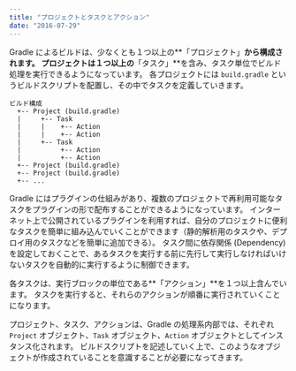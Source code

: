 ```yaml
---
title: "プロジェクトとタスクとアクション"
date: "2016-07-29"
---
```


Gradle によるビルドは、少なくとも１つ以上の**「プロジェクト」**から構成されます。
プロジェクトは１つ以上の**「タスク」**を含み、タスク単位でビルド処理を実行できるようになっています。
各プロジェクトには `build.gradle` というビルドスクリプトを配置し、その中でタスクを定義していきます。

```
ビルド構成
  +-- Project (build.gradle)
  |     +-- Task
  |     |    +-- Action
  |     |    +-- Action
  |     +-- Task
  |          +-- Action
  |          +-- Action
  +-- Project (build.gradle)
  +-- Project (build.gradle)
  +-- ...
```

Gradle にはプラグインの仕組みがあり、複数のプロジェクトで再利用可能なタスクをプラグインの形で配布することができるようになっています。
インターネット上で公開されているプラグインを利用すれば、自分のプロジェクトに便利なタスクを簡単に組み込んでいくことができます（静的解析用のタスクや、デプロイ用のタスクなどを簡単に追加できる）。
タスク間に依存関係 (Dependency) を設定しておくことで、あるタスクを実行する前に先行して実行しなければいけないタスクを自動的に実行するように制御できます。

各タスクは、実行ブロックの単位である**「アクション」**を１つ以上含んでいます。
タスクを実行すると、それらのアクションが順番に実行されていくことになります。

プロジェクト、タスク、アクションは、Gradle の処理系内部では、それぞれ `Project` オブジェクト、`Task` オブジェクト、`Action` オブジェクトとしてインスタンス化されます。
ビルドスクリプトを記述していく上で、このようなオブジェクトが作成されていることを意識することが必要になってきます。

